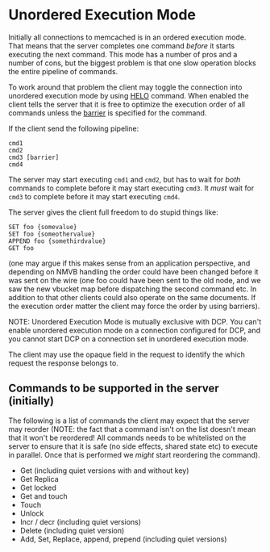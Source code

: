 # Unordered Execution Mode

Initially all connections to memcached is in an ordered execution
mode. That means that the server completes one command _before_ it
starts executing the next command. This mode has a number of pros and
a number of cons, but the biggest problem is that one slow operation
blocks the entire pipeline of commands.

To work around that problem the client may toggle the connection into
unordered execution mode by using [HELO](BinaryProtocol.md#0x1f-helo)
command. When enabled the client tells the server that it is free
to optimize the execution order of all commands unless the
[barrier](BinaryProtocol.md#request-header-with-flexible-framing-extras")
 is specified for the command.

If the client send the following pipeline:

    cmd1
    cmd2
    cmd3 [barrier]
    cmd4
    
The server may start executing `cmd1` and `cmd2`, but has to wait
for _both_ commands to complete before it may start executing `cmd3`.
It *must* wait for `cmd3` to complete before it may start executing `cmd4`.

The server gives the client full freedom to do stupid things like:

    SET foo {somevalue}
    SET foo {someothervalue}
    APPEND foo {somethirdvalue}
    GET foo

(one may argue if this makes sense from an application perspective, and
depending on NMVB handling the order could have been changed before it
was sent on the wire (one foo could have been sent to the old node, and
we saw the new vbucket map before dispatching the second command etc. In
addition to that other clients could also operate on the same documents.
If the execution order matter the client may force the order by using
barriers).

NOTE: Unordered Execution Mode is mutually exclusive with DCP. You
can't enable unordered execution mode on a connection configured for
DCP, and you cannot start DCP on a connection set in unordered execution
mode.

The client may use the opaque field in the request to identify the
which request the response belongs to.

## Commands to be supported in the server (initially)

The following is a list of commands the client may expect that
the server may reorder (NOTE: the fact that a command isn't on
the list doesn't mean that it won't be reordered! All commands
needs to be whitelisted on the server to ensure that it is
safe (no side effects, shared state etc) to execute in
parallel. Once that is performed we _might_ start reordering
the command).

* Get (including quiet versions with and without key)
* Get Replica
* Get locked
* Get and touch
* Touch
* Unlock
* Incr / decr (including quiet versions)
* Delete (including quiet version)
* Add, Set, Replace, append, prepend (including quiet versions)
